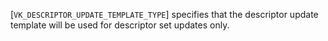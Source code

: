 [`VK_DESCRIPTOR_UPDATE_TEMPLATE_TYPE`] specifies that
the descriptor update template will be used for descriptor set updates
only.